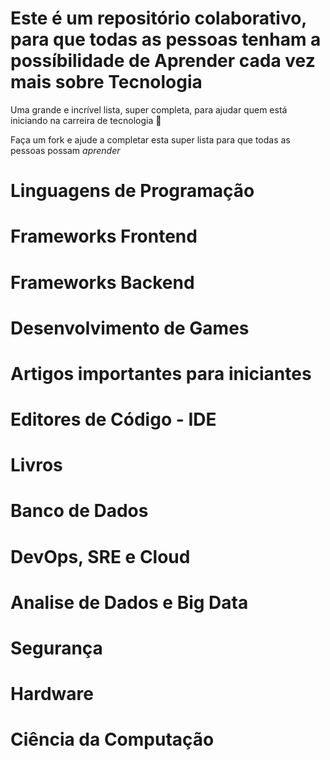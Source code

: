 # Este é um repositório colaborativo, para que todas as pessoas tenham a possíbilidade de Aprender cada vez mais sobre Tecnologia
Uma grande e incrível lista, super completa, para ajudar quem está iniciando na carreira de tecnologia 🚀

Faça um fork e ajude a completar esta super lista para que todas as pessoas possam *aprender*


# Linguagens de Programação



# Frameworks Frontend



# Frameworks Backend



# Desenvolvimento de Games



# Artigos importantes para iniciantes



# Editores de Código - IDE



# Livros



# Banco de Dados



# DevOps, SRE e Cloud



# Analise de Dados e Big Data



# Segurança



# Hardware



# Ciência da Computação
